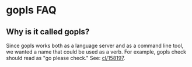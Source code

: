 # gopls FAQ

## Why is it called gopls?

Since gopls works both as a language server and as a command line tool, we wanted a name that could be used as a verb. For example, gopls check should read as "go please check." See: [cl/158197].

[cl/158197]: https://golang.org/cl/158197